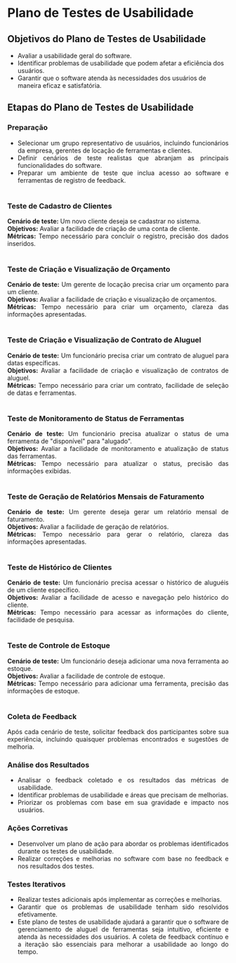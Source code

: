 # Plano de Testes de Usabilidade

## Objetivos do Plano de Testes de Usabilidade

- Avaliar a usabilidade geral do software.
- Identificar problemas de usabilidade que podem afetar a eficiência dos usuários.
- Garantir que o software atenda às necessidades dos usuários de maneira eficaz e satisfatória.

## Etapas do Plano de Testes de Usabilidade
<div align = "justify">

### Preparação
   
- Selecionar um grupo representativo de usuários, incluindo funcionários da empresa, gerentes de locação de ferramentas e clientes.
- Definir cenários de teste realistas que abranjam as principais funcionalidades do software.
- Preparar um ambiente de teste que inclua acesso ao software e ferramentas de registro de feedback.<br><br>

### Teste de Cadastro de Clientes
   
**Cenário de teste:** Um novo cliente deseja se cadastrar no sistema.<br>
**Objetivos:** Avaliar a facilidade de criação de uma conta de cliente.<br>
**Métricas:** Tempo necessário para concluir o registro, precisão dos dados inseridos.<br><br>

### Teste de Criação e Visualização de Orçamento
   
**Cenário de teste:** Um gerente de locação precisa criar um orçamento para um cliente.<br>
**Objetivos:** Avaliar a facilidade de criação e visualização de orçamentos.<br>
**Métricas:** Tempo necessário para criar um orçamento, clareza das informações apresentadas.<br><br>

### Teste de Criação e Visualização de Contrato de Aluguel
   
**Cenário de teste:** Um funcionário precisa criar um contrato de aluguel para datas específicas.<br>
**Objetivos:** Avaliar a facilidade de criação e visualização de contratos de aluguel.<br>
**Métricas:** Tempo necessário para criar um contrato, facilidade de seleção de datas e ferramentas.<br><br>

### Teste de Monitoramento de Status de Ferramentas
   
**Cenário de teste:** Um funcionário precisa atualizar o status de uma ferramenta de "disponível" para "alugado".<br>
**Objetivos:** Avaliar a facilidade de monitoramento e atualização de status das ferramentas.<br>
**Métricas:** Tempo necessário para atualizar o status, precisão das informações exibidas.<br><br>

### Teste de Geração de Relatórios Mensais de Faturamento
    
**Cenário de teste:** Um gerente deseja gerar um relatório mensal de faturamento.<br>
**Objetivos:** Avaliar a facilidade de geração de relatórios.<br>
**Métricas:** Tempo necessário para gerar o relatório, clareza das informações apresentadas.<br><br>

### Teste de Histórico de Clientes
    
**Cenário de teste:** Um funcionário precisa acessar o histórico de aluguéis de um cliente específico.<br>
**Objetivos:** Avaliar a facilidade de acesso e navegação pelo histórico do cliente.<br>
**Métricas:** Tempo necessário para acessar as informações do cliente, facilidade de pesquisa.<br><br>

### Teste de Controle de Estoque
    
**Cenário de teste:** Um funcionário deseja adicionar uma nova ferramenta ao estoque.<br>
**Objetivos:** Avaliar a facilidade de controle de estoque.<br>
**Métricas:** Tempo necessário para adicionar uma ferramenta, precisão das informações de estoque.<br><br>

### Coleta de Feedback
    
Após cada cenário de teste, solicitar feedback dos participantes sobre sua experiência, incluindo quaisquer problemas encontrados e sugestões de melhoria.

### Análise dos Resultados
    
- Analisar o feedback coletado e os resultados das métricas de usabilidade.
- Identificar problemas de usabilidade e áreas que precisam de melhorias.
- Priorizar os problemas com base em sua gravidade e impacto nos usuários.

### Ações Corretivas
- Desenvolver um plano de ação para abordar os problemas identificados durante os testes de usabilidade.
- Realizar correções e melhorias no software com base no feedback e nos resultados dos testes.

### Testes Iterativos
- Realizar testes adicionais após implementar as correções e melhorias.
- Garantir que os problemas de usabilidade tenham sido resolvidos efetivamente.
- Este plano de testes de usabilidade ajudará a garantir que o software de gerenciamento de aluguel de ferramentas seja intuitivo, eficiente e atenda às necessidades dos usuários. A coleta de feedback contínuo e a iteração são essenciais para melhorar a usabilidade ao longo do tempo. 
